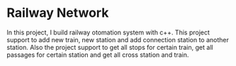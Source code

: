 # Railway Network


In this project, I build railway otomation system  with c++. This project support to add new train, new station and add connection station to another station. Also the project support to get all stops for certain train, get all passages for certain station and get all cross station and train. 
